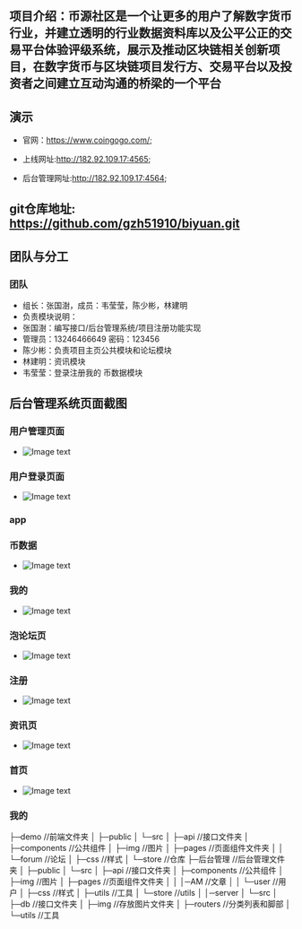 # 

## 项目介绍：币源社区是一个让更多的用户了解数字货币行业，并建立透明的行业数据资料库以及公平公正的交易平台体验评级系统，展示及推动区块链相关创新项目，在数字货币与区块链项目发行方、交易平台以及投资者之间建立互动沟通的桥梁的一个平台

## 演示

* 官网：<https://www.coingogo.com/>;

* 上线网址:<http://182.92.109.17:4565>;

* 后台管理网址:<http://182.92.109.17:4564>;

## git仓库地址: <https://github.com/gzh51910/biyuan.git>

## 团队与分工

### 团队

* 组长：张国澍，成员：韦莹莹，陈少彬，林建明
* 负责模块说明：
* 张国澍：编写接口/后台管理系统/项目注册功能实现
* 管理员：13246466649     密码：123456
* 陈少彬：负责项目主页公共模块和论坛模块
* 林建明：资讯模块
* 韦莹莹：登录注册我的 币数据模块

## 后台管理系统页面截图

### 用户管理页面

* ![Image text](https://github.com/gzh51910/biyuan/blob/dev/%E5%9B%BE%E7%89%87%E5%B1%95%E7%A4%BA/%E5%90%8E%E5%8F%B0%E7%94%A8%E6%88%B7%E7%AE%A1%E7%90%86%E7%95%8C%E9%9D%A2.png)

### 用户登录页面

* ![Image text](https://github.com/gzh51910/biyuan/blob/dev/%E5%9B%BE%E7%89%87%E5%B1%95%E7%A4%BA/%E5%90%8E%E5%8F%B0%E7%AE%A1%E7%90%86%E7%B3%BB%E7%BB%9F%E7%99%BB%E5%BD%95%E7%95%8C%E9%9D%A2.png)

### app

### 币数据

* ![Image text](https://github.com/gzh51910/biyuan/blob/dev/%E5%9B%BE%E7%89%87%E5%B1%95%E7%A4%BA/%E5%B8%81%E6%95%B0%E6%8D%AE.png)

### 我的

* ![Image text](https://github.com/gzh51910/biyuan/blob/dev/%E5%9B%BE%E7%89%87%E5%B1%95%E7%A4%BA/%E6%88%91%E7%9A%84.png)

### 泡论坛页

* ![Image text](https://github.com/gzh51910/biyuan/blob/dev/%E5%9B%BE%E7%89%87%E5%B1%95%E7%A4%BA/%E6%B3%A1%E8%AE%BA%E5%9D%9B%E9%A1%B5.png)

### 注册

* ![Image text](https://github.com/gzh51910/biyuan/blob/dev/%E5%9B%BE%E7%89%87%E5%B1%95%E7%A4%BA/%E6%B3%A8%E5%86%8C.png)

### 资讯页

* ![Image text](https://github.com/gzh51910/biyuan/blob/dev/%E5%9B%BE%E7%89%87%E5%B1%95%E7%A4%BA/%E8%B5%84%E8%AE%AF%E9%A1%B5.png)

### 首页

* ![Image text](https://github.com/gzh51910/biyuan/blob/dev/%E5%9B%BE%E7%89%87%E5%B1%95%E7%A4%BA/%E9%A6%96%E9%A1%B5.png)

### 我的


├─demo                  //前端文件夹
│  ├─public
│  └─src
│      ├─api             //接口文件夹
│      ├─components      //公共组件
│      ├─img             //图片
│      ├─pages           //页面组件文件夹
│      │  └─forum        //论坛
│      ├─css             //样式
│      └─store           //仓库
├─后台管理             //后台管理文件夹
│    ├─public
│    └─src
│       ├─api             //接口文件夹
│       ├─components      //公共组件
│       ├─img             //图片
│       ├─pages           //页面组件文件夹
│       │  │─AM           //文章
│       │  └─user         //用户
│       ├─css             //样式
│       ├─utils           //工具
│       └─store           //utils 
│
│─server
│  └─src
│    ├─db                 //接口文件夹
│    ├─img                //存放图片文件夹
│    ├─routers            //分类列表和脚部
│    └─utils              //工具